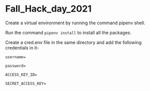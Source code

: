 # Fall_Hack_day_2021

Create a virtual environment by running the command pipenv shell.

Run the command `pipenv install` to install all the packages.

Create a cred.env file in the same directory and add the following credentials in it-

`username=`

`password=`

`ACCESS_KEY_ID=`

`SECRET_ACCESS_KEY=`

